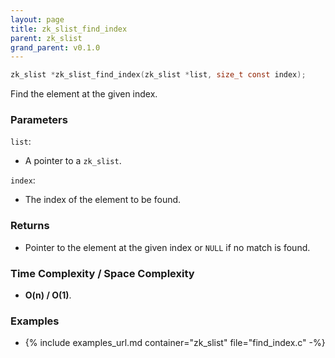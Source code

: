```yaml
---
layout: page
title: zk_slist_find_index
parent: zk_slist
grand_parent: v0.1.0
---
```


```c
zk_slist *zk_slist_find_index(zk_slist *list, size_t const index);
```

Find the element at the given index.

### Parameters

`list`:

- A pointer to a `zk_slist`.

`index`:

- The index of the element to be found.

### Returns

- Pointer to the element at the given index or `NULL` if no match is found.

### Time Complexity / Space Complexity

- **O(n) / O(1)**.

### Examples

- {% include examples_url.md container="zk_slist" file="find_index.c" -%}
